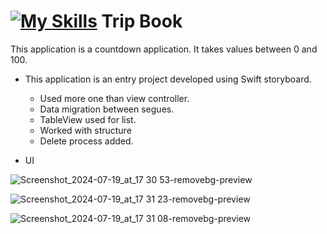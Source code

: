 # [![My Skills](https://skillicons.dev/icons?i=swift)](https://skillicons.dev)  Trip Book  

This application is a countdown application. It takes values ​​between 0 and 100.
- This application is an entry project developed using Swift storyboard.
    - Used more one than view controller.
    - Data migration between segues.
    - TableView used for list.
    - Worked with structure
    - Delete process added.

 - UI

![Screenshot_2024-07-19_at_17 30 53-removebg-preview](https://github.com/user-attachments/assets/0a6623d2-b104-4fc0-a86b-7a2ba99627b0)

![Screenshot_2024-07-19_at_17 31 23-removebg-preview](https://github.com/user-attachments/assets/3e7997a9-8326-4c42-a144-0dfdd2e2cdf7)

![Screenshot_2024-07-19_at_17 31 08-removebg-preview](https://github.com/user-attachments/assets/24b6a823-4a09-4f29-a11e-f1f5bb867327)


